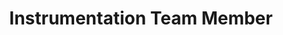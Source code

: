 ---
layout: member
weight: 2
name: Taylor Mcouat
project: BioT
title: Instrumentation Team Member
img: /assets/images/members/default.png
email: taylor.mcouat@gmail.com
biography: >
  Taylor Mcouat is a second year student in Chemical Engineering. He has previously completed a Bachelor of Science degree in Chemistry at the University of Calgary and is intrested in applying his knowledge and technical skills from this degree to chemical processes in the food, energy and manufacturing industries. As a member of the instrumentation team Taylor aims to work hands on with the brewing process measuring specific concentrations of chemicals throughout the process.

linkedin: https://www.linkedin.com/in/taylor-mcouat-9220a616b/
---
